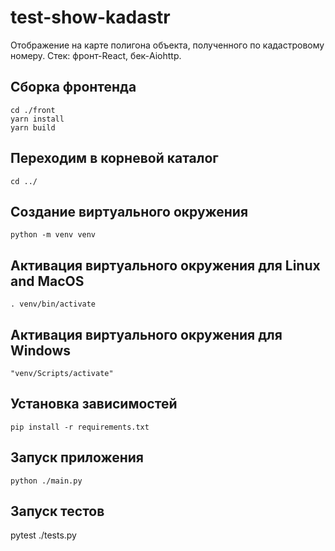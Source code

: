 # test-show-kadastr
Отображение на карте полигона объекта, полученного по кадастровому номеру.
Стек: фронт-React, бек-Aiohttp.

## Сборка фронтенда
```
cd ./front
yarn install
yarn build
```
## Переходим в корневой каталог
`cd ../`
## Создание виртуального окружения
`python -m venv venv`
## Активация виртуального окружения для Linux and MacOS
`. venv/bin/activate`
## Активация виртуального окружения для Windows
`"venv/Scripts/activate"`
## Установка зависимостей
`pip install -r requirements.txt`

## Запуск приложения
`python ./main.py`


## Запуск тестов
pytest ./tests.py